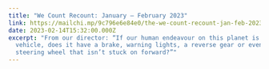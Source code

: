 ```yaml
---
title: "We Count Recount: January – February 2023"
link: https://mailchi.mp/9c796e6e84e0/the-we-count-recount-jan-feb-2023-8117209
date: 2023-02-14T15:32:00.000Z
excerpt: "From our director: “If our human endeavour on this planet is a
  vehicle, does it have a brake, warning lights, a reverse gear or even a
  steering wheel that isn’t stuck on forward?”"
---
```

